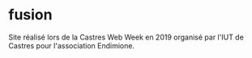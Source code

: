 # fusion
Site réalisé lors de la Castres Web Week en 2019 organisé par l'IUT de Castres pour l'association Endimione.
